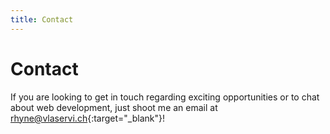 ```yaml
---
title: Contact
---
```


# Contact

If you are looking to get in touch regarding exciting opportunities or to chat about web development, just shoot me an email at [rhyne@vlaservi.ch](mailto:rhyne@vlaservi.ch?Subject=Hello){:target="_blank"}!